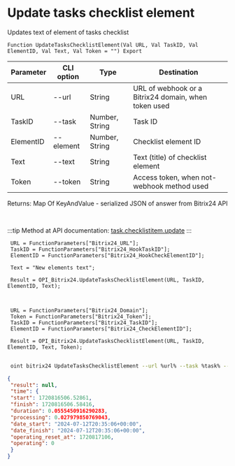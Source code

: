 ﻿---
sidebar_position: 2
---

# Update tasks checklist element
 Updates text of element of tasks checklist



`Function UpdateTasksChecklistElement(Val URL, Val TaskID, Val ElementID, Val Text, Val Token = "") Export`

 | Parameter | CLI option | Type | Destination |
 |-|-|-|-|
 | URL | --url | String | URL of webhook or a Bitrix24 domain, when token used |
 | TaskID | --task | Number, String | Task ID |
 | ElementID | --element | Number, String | Checklist element ID |
 | Text | --text | String | Text (title) of checklist element |
 | Token | --token | String | Access token, when not-webhook method used |

 
 Returns: Map Of KeyAndValue - serialized JSON of answer from Bitrix24 API

<br/>

:::tip
Method at API documentation: [task.checklistitem.update](https://dev.1c-bitrix.ru/rest_help/tasks/task/checklistitem/update.php)
:::
<br/>


```bsl title="Code example"
 URL = FunctionParameters["Bitrix24_URL"];
 TaskID = FunctionParameters["Bitrix24_HookTaskID"];
 ElementID = FunctionParameters["Bitrix24_HookCheckElementID"];
 
 Text = "New elements text";
 
 Result = OPI_Bitrix24.UpdateTasksChecklistElement(URL, TaskID, ElementID, Text);
 
 
 
 URL = FunctionParameters["Bitrix24_Domain"];
 Token = FunctionParameters["Bitrix24_Token"];
 TaskID = FunctionParameters["Bitrix24_TaskID"];
 ElementID = FunctionParameters["Bitrix24_CheckElementID"];
 
 Result = OPI_Bitrix24.UpdateTasksChecklistElement(URL, TaskID, ElementID, Text, Token);
```
	


```sh title="CLI command example"
 
 oint bitrix24 UpdateTasksChecklistElement --url %url% --task %task% --element %element% --text %text% --token %token%

```

```json title="Result"
{
 "result": null,
 "time": {
 "start": 1720816506.52861,
 "finish": 1720816506.58416,
 "duration": 0.0555450916290283,
 "processing": 0.027979850769043,
 "date_start": "2024-07-12T20:35:06+00:00",
 "date_finish": "2024-07-12T20:35:06+00:00",
 "operating_reset_at": 1720817106,
 "operating": 0
 }
}
```
